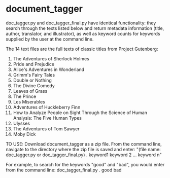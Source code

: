 document_tagger
===============
doc_tagger.py and doc_tagger_final.py have identical functionality: they search through the texts listed below and return metadata information (title, author, translator, and illustrator), as well as keyword counts for keywords supplied by the user at the command line.

The 14 text files are the full texts of classic titles from Project Gutenberg:
<ol>
<li> The Adventures of Sherlock Holmes</li>
<li>Pride and Prejudice</li>
<li>Alice's Adventures in Wonderland</li>
<li>Grimm's Fairy Tales</li>
<li>Double or Nothing</li>
<li>The Divine Comedy</li>
<li>Leaves of Grass</li>
<li>The Prince</li>
<li>Les Miserables</li>
<li>Adventures of Huckleberry Finn</li>
<li>How to Analyze People on Sight Through the Science of Human Analysis: The Five Human Types</li>
<li>Ulysses</li>
<li>The Adventures of Tom Sawyer</li>
<li>Moby Dick</li>
</ol>
TO USE:
Download document_tagger as a zip file. From the command line, navigate to the directory where the zip file is saved and enter: "(file name: doc_tagger.py or doc_tagger_final.py) . keyword1 keyword 2 ... keyword n"

For example, to search for the keywords "good" and "bad", you would enter from the command line:
doc_tagger_final.py . good bad
